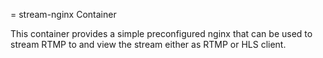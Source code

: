 = stream-nginx Container

This container provides a simple preconfigured nginx that can be used to stream RTMP to and view the stream either as RTMP or HLS client.
